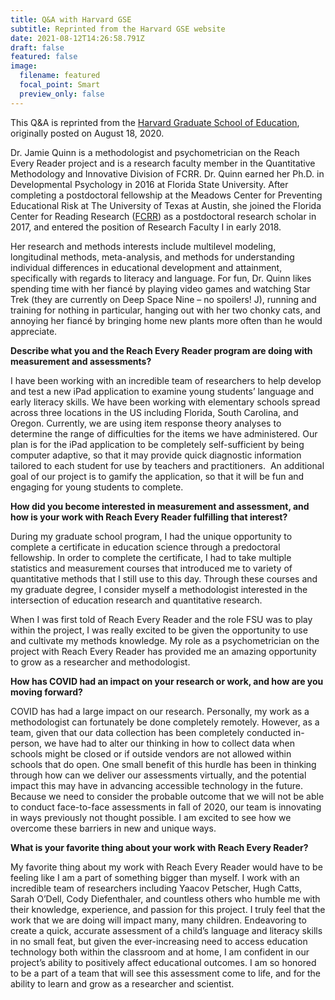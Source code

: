```yaml
---
title: Q&A with Harvard GSE
subtitle: Reprinted from the Harvard GSE website
date: 2021-08-12T14:26:58.791Z
draft: false
featured: false
image:
  filename: featured
  focal_point: Smart
  preview_only: false
---
```

This Q&A is reprinted from the [Harvard Graduate School of Education](https://reacheveryreader.gse.harvard.edu/qa-with-jamie-quinn-florida-center-for-reading-research/), originally posted on August 18, 2020.



<!--StartFragment-->

Dr. Jamie Quinn is a methodologist and psychometrician on the Reach Every Reader project and is a research faculty member in the Quantitative Methodology and Innovative Division of FCRR. Dr. Quinn earned her Ph.D. in Developmental Psychology in 2016 at Florida State University. After completing a postdoctoral fellowship at the Meadows Center for Preventing Educational Risk at The University of Texas at Austin, she joined the Florida Center for Reading Research ([FCRR](https://www.fcrr.org/)) as a postdoctoral research scholar in 2017, and entered the position of Research Faculty I in early 2018.

Her research and methods interests include multilevel modeling, longitudinal methods, meta-analysis, and methods for understanding individual differences in educational development and attainment, specifically with regards to literacy and language. For fun, Dr. Quinn likes spending time with her fiancé by playing video games and watching Star Trek (they are currently on Deep Space Nine – no spoilers! J), running and training for nothing in particular, hanging out with her two chonky cats, and annoying her fiancé by bringing home new plants more often than he would appreciate.

**Describe what you and the Reach Every Reader program are doing with measurement and assessments?**

I have been working with an incredible team of researchers to help develop and test a new iPad application to examine young students’ language and early literacy skills. We have been working with elementary schools spread across three locations in the US including Florida, South Carolina, and Oregon. Currently, we are using item response theory analyses to determine the range of difficulties for the items we have administered. Our plan is for the iPad application to be completely self-sufficient by being computer adaptive, so that it may provide quick diagnostic information tailored to each student for use by teachers and practitioners.  An additional goal of our project is to gamify the application, so that it will be fun and engaging for young students to complete.

**How did you become interested in measurement and assessment, and how is your work with Reach Every Reader fulfilling that interest?**

During my graduate school program, I had the unique opportunity to complete a certificate in education science through a predoctoral fellowship. In order to complete the certificate, I had to take multiple statistics and measurement courses that introduced me to variety of quantitative methods that I still use to this day. Through these courses and my graduate degree, I consider myself a methodologist interested in the intersection of education research and quantitative research.

When I was first told of Reach Every Reader and the role FSU was to play within the project, I was really excited to be given the opportunity to use and cultivate my methods knowledge. My role as a psychometrician on the project with Reach Every Reader has provided me an amazing opportunity to grow as a researcher and methodologist.

**How has COVID had an impact on your research or work, and how are you moving forward?**

COVID has had a large impact on our research. Personally, my work as a methodologist can fortunately be done completely remotely. However, as a team, given that our data collection has been completely conducted in-person, we have had to alter our thinking in how to collect data when schools might be closed or if outside vendors are not allowed within schools that do open. One small benefit of this hurdle has been in thinking through how can we deliver our assessments virtually, and the potential impact this may have in advancing accessible technology in the future. Because we need to consider the probable outcome that we will not be able to conduct face-to-face assessments in fall of 2020, our team is innovating in ways previously not thought possible. I am excited to see how we overcome these barriers in new and unique ways.

**What is your favorite thing about your work with Reach Every Reader?**

My favorite thing about my work with Reach Every Reader would have to be feeling like I am a part of something bigger than myself. I work with an incredible team of researchers including Yaacov Petscher, Hugh Catts, Sarah O’Dell, Cody Diefenthaler, and countless others who humble me with their knowledge, experience, and passion for this project. I truly feel that the work that we are doing will impact many, many children. Endeavoring to create a quick, accurate assessment of a child’s language and literacy skills in no small feat, but given the ever-increasing need to access education technology both within the classroom and at home, I am confident in our project’s ability to positively affect educational outcomes. I am so honored to be a part of a team that will see this assessment come to life, and for the ability to learn and grow as a researcher and scientist.

<!--EndFragment-->
